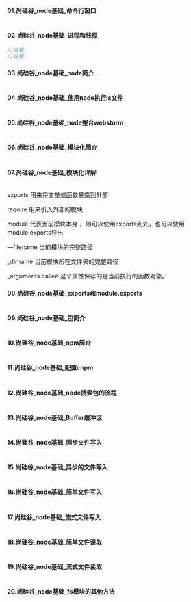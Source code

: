 #### 01.尚硅谷_node基础_命令行窗口

```javascript

```

#### 02.尚硅谷_node基础_进程和线程

```javascript
//线程：
//进程：
```



#### 03.尚硅谷_node基础_node简介
```javascript

```




#### 04.尚硅谷_node基础_使用node执行js文件
```javascript

```




#### 05.尚硅谷_node基础_node整合webstorm
```javascript

```


#### 06.尚硅谷_node基础_模块化简介
```javascript

```


#### 07.尚硅谷_node基础_模块化详解
```javascript

```

exports 用来将变量或函数暴露到外部

require  用来引入外部的模块

module 代表当前模块本身 ，即可以使用exports到处，也可以使用module.exports导出

—filename  当前模块的完整路径

_dirname    当前模块所在文件夹的完整路径

_arguments.callee  这个属性保存的是当前执行的函数对象。

#### 08.尚硅谷_node基础_exports和module.exports

```javascript

```


#### 09.尚硅谷_node基础_包简介
```javascript

```


#### 10.尚硅谷_node基础_npm简介
```javascript

```


#### 11.尚硅谷_node基础_配置cnpm
```javascript

```


#### 12.尚硅谷_node基础_node搜索包的流程
```javascript

```


#### 13.尚硅谷_node基础_Buffer缓冲区
```javascript

```


#### 14.尚硅谷_node基础_同步文件写入
```javascript

```


#### 15.尚硅谷_node基础_异步的文件写入
```javascript

```


#### 16.尚硅谷_node基础_简单文件写入
```javascript

```


#### 17.尚硅谷_node基础_流式文件写入
```javascript

```


#### 18.尚硅谷_node基础_简单文件读取
```javascript

```


#### 19.尚硅谷_node基础_流式文件读取
```javascript

```


#### 20.尚硅谷_node基础_fs模块的其他方法
```javascript

```

